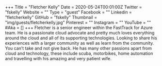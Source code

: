 +++
Title = "Fletcher Kelly"
Date = 2020-05-24T00:01:00Z
Twitter = "fskelly"
Website = ""
Type = "guest"
Facebook = ""
Linkedin = "fletcherkelly"
GitHub = "fskelly"
Thumbnail = "img/guests/fletcherkelly.jpg"
Pinterest = ""
Instagram = ""
YouTube = ""
#Aka = []
+++
Fletcher is a senior engineer within the FastTrack for Azure team. He is a passionate cloud advocate and pretty much loves everything around the cloud and all of its supporting technologies. Looking to share his experiences with a larger community as well as learn from the community. You can’t take and not give back. He has many other passions apart from cloud and technology, these include scuba, motorbikes, home automation and travelling with his amazing and very patient wife.    